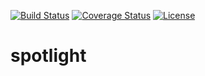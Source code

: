 [![Build Status](https://travis-ci.org/codejanovic/spotlight.svg?branch=develop)](https://travis-ci.org/codejanovic/spotlight)
[![Coverage Status](https://coveralls.io/repos/github/codejanovic/spotlight/badge.svg?branch=develop)](https://coveralls.io/github/codejanovic/spotlight?branch=develop)
[![License](https://img.shields.io/github/license/mashape/apistatus.svg?maxAge=2592000)]()

# spotlight
